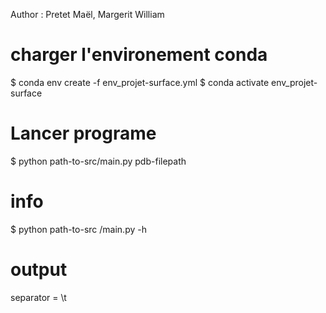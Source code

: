 Author : Pretet Maël, Margerit William 

# charger l'environement conda

$ conda env create -f env_projet-surface.yml
$ conda activate  env_projet-surface

# Lancer programe 

$ python path-to-src/main.py pdb-filepath 

# info 
$ python path-to-src /main.py -h 

# output 
separator =  \t 
